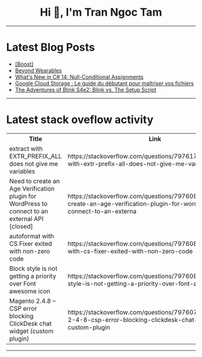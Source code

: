 <h1 align="center">Hi 👋, I'm Tran Ngoc Tam</h1>

---

# Latest Blog Posts 
<!-- BLOG-POST-LIST:START -->
- [[Boost]](https://dev.to/kathryngrayson/-3511)
- [Beyond Wearables](https://dev.to/rawveg/beyond-wearables-20aj)
- [What&#39;s New in C# 14: Null-Conditional Assignments](https://dev.to/ivankahl/whats-new-in-c-14-null-conditional-assignments-2oj4)
- [Google Cloud Storage : Le guide du débutant pour maîtriser vos fichiers](https://dev.to/laformulenuagique/google-cloud-storage-le-guide-du-debutant-pour-maitriser-vos-fichiers-281a)
- [The Adventures of Blink S4e2: Blink vs. The Setup Script](https://dev.to/linkbenjamin/the-adventures-of-blink-s4e2-blink-vs-the-setup-script-46a6)
<!-- BLOG-POST-LIST:END -->

---

# Latest stack oveflow activity
<table>
  <tr><th>Title</th><th>Link</th></tr>
  <!-- STACKOVERFLOW:START --><tr><td>extract with EXTR_PREFIX_ALL does not give me variables</td><td>https://stackoverflow.com/questions/79761738/extract-with-extr-prefix-all-does-not-give-me-variables</td></tr><tr><td>Need to create an Age Verification plugin for WordPress to connect to an external API [closed]</td><td>https://stackoverflow.com/questions/79760993/need-to-create-an-age-verification-plugin-for-wordpress-to-connect-to-an-externa</td></tr><tr><td>autoformat with CS Fixer exited with non-zero code</td><td>https://stackoverflow.com/questions/79760864/autoformat-with-cs-fixer-exited-with-non-zero-code</td></tr><tr><td>Block style is not getting a priority over Font awesome icon</td><td>https://stackoverflow.com/questions/79760805/block-style-is-not-getting-a-priority-over-font-awesome-icon</td></tr><tr><td>Magento 2.4.8 – CSP error blocking ClickDesk chat widget &lpar;custom plugin&rpar;</td><td>https://stackoverflow.com/questions/79760766/magento-2-4-8-csp-error-blocking-clickdesk-chat-widget-custom-plugin</td></tr><!-- STACKOVERFLOW:END -->
</table>

---



